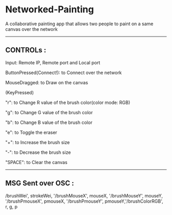 # Networked-Painting
A collaborative painting app that allows two people to paint on a same canvas over the network

------------------
CONTROLs :
------------------

Input: Remote IP, Remote port and Local port

ButtonPressed(Connect!): to Connect over the network

MouseDragged: to Draw on the canvas


(KeyPressed)

"r": to Change R value of the brush color(color mode: RGB)

"g": to Change G value of the brush color

"b": to Change B value of the brush color

"e": to Toggle the eraser

"+": to Increase the brush size

"-": to Decrease the brush size

"SPACE": to Clear the canvas


------------------
MSG Sent over OSC :
------------------

/brushWei', strokeWei, '/brushMouseX', mouseX, '/brushMouseY', mouseY, '/brushPmouseX', pmouseX, '/brushPmouseY', pmouseY,'/brushColorRGB', r, g, p
